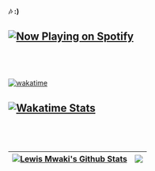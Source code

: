 #### 🎶 :)

<a href="https://spotify-github-profile.vercel.app/api/view?uid=hihjvseikkkwbkeg3dqwxn2sc&redirect=true" > <img src="https://spotify-github-profile.vercel.app/api/view?uid=hihjvseikkkwbkeg3dqwxn2sc&cover_image=true&theme=natemoo-re&show_offline=false&background_color=121212&bar_color=FFFF05&bar_color_cover=false" alt="Now Playing on Spotify" /></a>
<br/><br/>
----
  
<br/>
  
[![wakatime](https://wakatime.com/badge/user/e99b3c7e-e2b2-40db-8c95-eb08321ad559.svg)](https://wakatime.com/@e99b3c7e-e2b2-40db-8c95-eb08321ad559)

<a href="https://wakatime.com/@lewymwaki" > <img  align="center" src="https://github-readme-stats.vercel.app/api/wakatime?username=lewymwaki&locale=en&layout=compact&langs_count=8&theme=vision-friendly-dark&border_radius=16&hide_border=true&title_color=FFFF05" alt="Wakatime Stats" /></a>
<br/><br/>
----
<br/>

| <a href="https://lewismwaki.netlify.app"><img align="center" src="https://github-readme-stats.vercel.app/api?username=lewismwaki&theme=vision-friendly-dark&show_icons=true&count_private=true&border_radius=16&hide_border=true&title_color=FFFF05&icon_color=4C00E8" alt="Lewis Mwaki's Github Stats" /></a> | <a href="https://lewismwaki.netlify.app"><img align="center" src="https://github-readme-streak-stats.herokuapp.com/?user=lewismwaki&theme=vision-friendly-dark&border_radius=16&hide_border=true&ring=D6D604&sideLabels=FFFF05&sideNums=FFFF05&fire=FFFF05&currStreakLabel=4C00E8&currStreakNum=4C00E8" /></a> |
| ------------- | ------------- |
  
